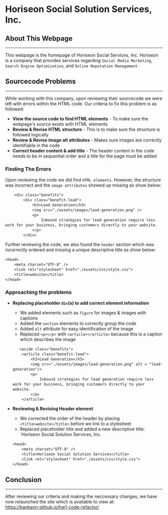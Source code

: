 # Horiseon Social Solution Services, Inc.

## About This Webpage
- - - -
This webpage is the homepage of Horiseon Social Services, Inc. Horiseon is a company that provides services regarding `Social Media Marketing`, `Search Engine Optimization`, and `Online Reputation Management`

## Sourcecode Problems
- - - -

While working with this company, upon reviewing their sourcecode we were left with errors within the HTML code. Our criteria to fix this problem is as followed:

* **View the source code to find HTML elements** - To make sure the webpage's source exists with HTML elements
* **Review & Revise HTML structure** - This is to make sure the structure is followed logically
* **Review & Revise image alt attributes** - Makes sure images are correctly identifiable in the code
* **Correct header content & add title** - The header content in the code needs to be in sequential order and a title for the page must be added

### Finding The Errors

Upon reviewing the code we did find `HTML elements`. However, the structure was incorrect and the `image attributes` showed up missing as show below:

```
    <div class="benefits">
        <div class="benefit-lead">
            <h3>Lead Generation</h3>
            <img src="./assets/images/lead-generation.png" />
            <p>
                Inbound strategies for lead generation require less work for your business, bringing customers directly to your website.
            </p>
        </div>
```

Further reviewing the code, we also found the `header` section which was incorrectly ordered and missing a unique descriptive title as show below:

```
<head>
    <meta charset="UTF-8" />
    <link rel="stylesheet" href="./assets/css/style.css">
    <title>website</title>
</head>
```

### Approaching the problems

* **Replacing placeholder `div`(s) to add correct element information**
    * We added elements such as `figure` for images & images with captions
    * Added the `section` elements to correctly group the code
    * Added `alt` attribute for easy identification of the image
    * Replaced `<p></p>` with `<article></article>` because this is a caption which describes the image

    ```
       <aside class="benefits">
        <article class="benefit-lead">
            <h3>Lead Generation</h3>
            <img src="./assets/images/lead-generation.png" alt = "lead-generation"/> 
            <p>
                Inbound strategies for lead generation require less work for your business, bringing customers directly to your website.
            </p>
        </article>
* **Reviewing & Revising Header element**
    * We corrected the order of the header by placing `<title>website</title>` before we link to a stylesheet
    * Replaced placeholder title and added a new descriptive title: `Horiseon Social Solution Services, Inc.

    ```
    <head>
        <meta charset="UTF-8" />
        <title>Horiseon Social Solution Services</title>
        <link rel="stylesheet" href="./assets/css/style.css">
    </head>
    ```

## Conclusion
- - - -

After reviewing our criteria and making the neccessary changes, we have now relaunched the site which is available to view at: https://kankanrr.github.io/hw1-code-refactor/